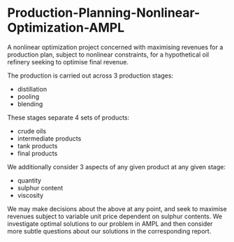 # Production-Planning-Nonlinear-Optimization-AMPL
A nonlinear optimization project concerned with maximising revenues for a production plan, subject to nonlinear constraints, for a hypothetical oil refinery seeking to optimise final revenue.

The production is carried out across 3 production stages:
 - distillation
 - pooling
 - blending

These stages separate 4 sets of products:
 - crude oils
 - intermediate products
 - tank products
 - final products

We additionally consider 3 aspects of any given product at any given stage:
 - quantity
 - sulphur content
 - viscosity

We may make decisions about the above at any point, and seek to maximise revenues subject to variable unit price dependent on sulphur contents.
We investigate optimal solutions to our problem in AMPL and then consider more subtle questions about our solutions in the corresponding report.
